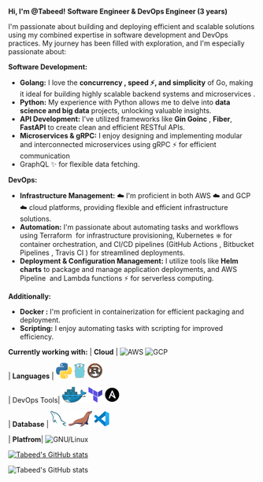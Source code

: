 
**Hi, I'm @Tabeed!**
**Software Engineer & DevOps Engineer (3 years)** ‍

I'm passionate about building and deploying efficient and scalable solutions  using my combined expertise in software development and DevOps practices. My journey has been filled with exploration, and I'm especially passionate about:

**Software Development:**

* **Golang:** I love the **concurrency , speed ⚡️, and simplicity** of Go, making it ideal for building highly scalable backend systems and microservices ️.
* **Python:** My experience with Python allows me to delve into **data science and big data** projects, unlocking valuable insights.
* **API Development:** I've utilized frameworks like **Gin Goinc** , **Fiber**, **FastAPI** to create clean and efficient RESTful APIs.
* **Microservices & gRPC:** I enjoy designing and implementing modular and interconnected microservices using gRPC ⚡ for efficient communication
* GraphQL ✨ for flexible data fetching.

**DevOps:**

* **Infrastructure Management:** ☁️ I'm proficient in both AWS ☁️ and GCP ☁️ cloud platforms, providing flexible and efficient infrastructure solutions.
* **Automation:** I'm passionate about automating tasks and workflows using Terraform ️ for infrastructure provisioning, Kubernetes ⎈ for container orchestration, and CI/CD pipelines (GitHub Actions , Bitbucket Pipelines ️, Travis CI ) for streamlined deployments.
* **Deployment & Configuration Management:** I utilize tools like **Helm charts** to package and manage application deployments, and AWS Pipeline ️ and Lambda functions ⚡ for serverless computing.

**Additionally:**

* **Docker :** I'm proficient in containerization for efficient packaging and deployment.
* **Scripting:** I enjoy automating tasks with scripting for improved efficiency.

**Currently working with:**
| **Cloud**      | ![AWS](https://img.shields.io/badge/Amazon_AWS-232F3E?style=for-the-badge&logo=amazon-aws&logoColor=white) ![GCP](https://img.shields.io/badge/Google_Cloud-4285F4?style=for-the-badge&logo=google-cloud&logoColor=white)

| **Languages**           | <a href="https://www.python.org/" title="Python"><img src="icons/python.png" /></a> <a href="https://golang.org/" title="Golang"><img src="icons/golang.png" /></a>  <a href="https://www.rust-lang.org/" title="Rust"><img src="icons/rust.png" /></a>

| DevOps Tools| <a href="https://www.docker.com/" title="Docker"><img src="icons/docker.png" /></a> <a href="https://www.terraform.io/" title="Terraform"><img src="icons/terraform.png" /></a>  <a href="https://www.ansible.com/" title="Ansible"><img src="icons/ansible.png" /></a>

| **Database** | <a href="https://www.mysql.com/" title="MySQL"><img src="icons/mysql.png" /></a>  <a href="https://mariadb.org/" title="MariaDB"><img src="icons/mariadb.png" /></a>  <a href="https://code.visualstudio.com/" title="Visual Studio Code"><img src="icons/vscode.png" /></a>

| **Platfrom**| ![GNU/Linux](https://img.shields.io/badge/Linux-FCC624?style=flat&logo=linux&logoColor=black)



[![Tabeed's GitHub stats](https://github-readme-stats.vercel.app/api?username=Tabed23)](https://github.com/Tabed23/github-readme-stats)

![Tabeed's GitHub stats](https://github-readme-stats.vercel.app/api?username=Tabed23&show=reviews,discussions_started,discussions_answered,prs_merged,prs_merged_percentage)
